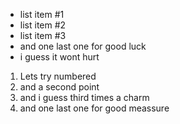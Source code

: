 - list item #1
- list item #2
- list item #3
- and one last one for good luck 
- i guess it wont hurt
1. Lets try numbered
2. and a second point
3. and i guess third times a charm
4. and one last one for good meassure
